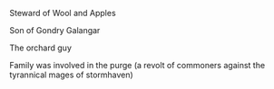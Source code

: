 
Steward of Wool and Apples

Son of Gondry Galangar

The orchard guy

Family was involved in the purge (a revolt of commoners against the tyrannical mages of stormhaven)

